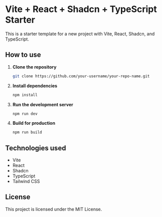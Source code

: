 # Vite + React + Shadcn + TypeScript Starter

This is a starter template for a new project with Vite, React, Shadcn, and TypeScript.

## How to use

1.  **Clone the repository**

    ```bash
    git clone https://github.com/your-username/your-repo-name.git
    ```

2.  **Install dependencies**

    ```bash
    npm install
    ```

3.  **Run the development server**

    ```bash
    npm run dev
    ```

4.  **Build for production**

    ```bash
    npm run build
    ```

## Technologies used

*   Vite
*   React
*   Shadcn
*   TypeScript
*   Tailwind CSS

## License

This project is licensed under the MIT License.
